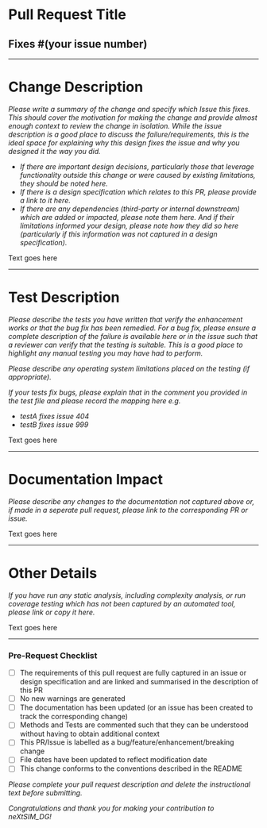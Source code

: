 # Pull Request Title
## Fixes \#(your issue number)

---
# Change Description

*Please write a summary of the change and specify which Issue this fixes. This should cover the motivation for making the change and provide almost enough context to review the change in isolation. While the issue description is a good place to discuss the failure/requirements, this is the ideal space for explaining why this design fixes the issue and why you designed it the way you did.*

- *If there are important design decisions, particularly those that leverage functionality outside this change or were caused by existing limitations, they should be noted here.*
- *If there is a design specification which relates to this PR, please provide a link to it here.*
- *If there are any dependencies (third-party or internal downstream) which are added or impacted, please note them here. And if their limitations informed your design, please note how they did so here (particularly if this information was not captured in a design specification).*

Text goes here

---
# Test Description

*Please describe the tests you have written that verify the enhancement works or that the bug fix has been remedied. For a bug fix, please ensure a complete description of the failure is available here or in the issue such that a reviewer can verify that the testing is suitable. This is a good place to highlight any manual testing you may have had to perform.*

*Please describe any operating system limitations placed on the testing (if appropriate).*

*If your tests fix bugs, please explain that in the comment you provided in the test file and please record the mapping here e.g.*
- *testA fixes issue 404*
- *testB fixes issue 999*

Text goes here

---
# Documentation Impact

*Please describe any changes to the documentation not captured above or, if made in a seperate pull request, please link to the corresponding PR or issue.*

Text goes here

---
# Other Details

*If you have run any static analysis, including complexity analysis, or run coverage testing which has not been captured by an automated tool, please link or copy it here.*

Text goes here

---
### Pre-Request Checklist

- [  ] The requirements of this pull request are fully captured in an issue or design specification and are linked and summarised in the description of this PR
- [  ] No new warnings are generated
- [  ] The documentation has been updated (or an issue has been created to track the corresponding change)
- [  ] Methods and Tests are commented such that they can be understood without having to obtain additional context
- [  ] This PR/Issue is labelled as a bug/feature/enhancement/breaking change
- [  ] File dates have been updated to reflect modification date
- [  ] This change conforms to the conventions described in the README

*Please complete your pull request description and delete the instructional text before submitting.*

*Congratulations and thank you for making your contribution to neXtSIM_DG!*
